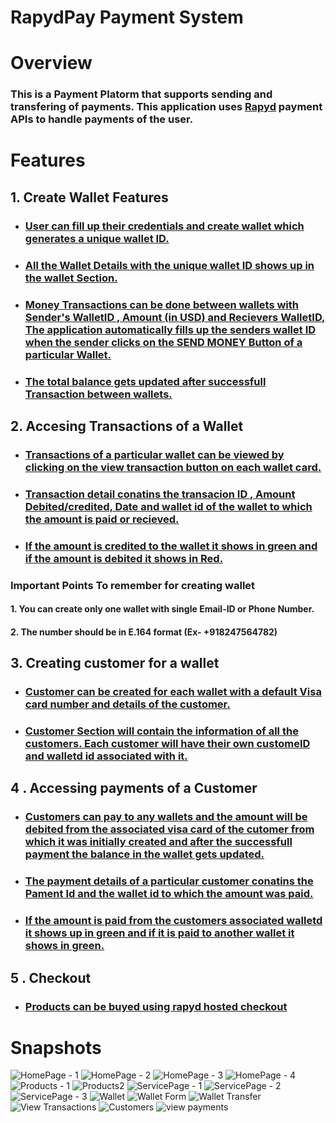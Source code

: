 # RapydPay Payment System

# Overview

### This is a Payment Platorm that supports sending and transfering of payments. This application uses [Rapyd](https://www.rapyd.net/) payment APIs to handle payments of the user.

# Features 
## 1. Create Wallet Features
* ### [User can fill up their credentials and create wallet which generates a unique wallet ID.](https://www.linkpicture.com/q/Wallet-Form.png)
* ### [All the Wallet Details with the unique wallet ID shows up in the wallet Section.](https://www.linkpicture.com/q/Wallet.png)
* ### [Money Transactions can be done between wallets with Sender's WalletID , Amount (in USD) and Recievers WalletID,  The application automatically fills up the senders wallet ID when the sender clicks on the SEND MONEY Button of a particular Wallet.](https://www.linkpicture.com/q/Wallet-Transfer_1.png)

* ### [The total balance gets updated after successfull Transaction between wallets.](https://www.linkpicture.com/q/View-Transactions.png)

## 2. Accesing Transactions of a Wallet

* ### [Transactions of a particular wallet can be viewed by clicking on the view transaction button on each wallet card.](https://www.linkpicture.com/q/View-Transactions.png)
* ### [Transaction detail conatins the transacion ID , Amount Debited/credited, Date and wallet id of the wallet to which the amount is paid or recieved.](https://www.linkpicture.com/q/View-Transactions.png)

* ### [If the amount is credited to the wallet it shows in green and if the amount is debited it shows in Red.](https://www.linkpicture.com/q/View-Transactions.png)

### Important Points To remember for creating wallet
#### 1. You can create only one wallet with single Email-ID or Phone Number.
#### 2. The number should be in E.164 format (Ex- +918247564782)

## 3. Creating customer for a wallet

* ### [Customer can be created for each wallet with a default Visa card number and details of the customer.](https://www.linkpicture.com/q/Create-Customer.png)

* ### [Customer Section will contain the information of all the customers. Each customer will have their own customeID and walletd id associated with it.](https://www.linkpicture.com/q/Customers.png)

## 4 . Accessing payments of a Customer 

* ### [Customers can pay to any wallets and the amount will be debited from the associated visa card of the cutomer from which it was initially created and after the successfull payment the balance in the wallet gets updated.](https://www.linkpicture.com/q/Payment-Form.png)

* ### [The payment details of a particular customer conatins the Pament Id and the wallet id to which the amount was paid.](https://www.linkpicture.com/q/view-payments_1.png)

* ### [If the amount is paid from the customers associated walletd it shows up in green and if it is paid to another wallet it shows in green.](https://www.linkpicture.com/q/view-payments_1.png)

## 5 . Checkout
* ### [Products can be buyed using rapyd hosted checkout ](https://www.linkpicture.com/q/Products2.png)

# Snapshots
![HomePage - 1](https://user-images.githubusercontent.com/67522406/122408947-60c25e80-cfa0-11eb-8a91-bbdec9122e13.png)
![HomePage - 2](https://user-images.githubusercontent.com/67522406/122408962-6455e580-cfa0-11eb-94f9-7c7e62f806d7.png)
![HomePage - 3](https://user-images.githubusercontent.com/67522406/122408983-67e96c80-cfa0-11eb-95d4-b99ce6f91d5d.png)
![HomePage - 4](https://user-images.githubusercontent.com/67522406/122408996-6a4bc680-cfa0-11eb-87b5-e69251100ea7.png)
![Products - 1](https://user-images.githubusercontent.com/67522406/122409019-70da3e00-cfa0-11eb-9382-4c808f49158e.png)
![Products2](https://user-images.githubusercontent.com/67522406/122409032-733c9800-cfa0-11eb-8a28-0d9e7810b16b.png)
![ServicePage - 1](https://user-images.githubusercontent.com/67522406/122409042-759ef200-cfa0-11eb-86cb-163b8602f6a7.png)
![ServicePage - 2](https://user-images.githubusercontent.com/67522406/122409065-7899e280-cfa0-11eb-8b98-7c0daef79d6f.png)
![ServicePage - 3](https://user-images.githubusercontent.com/67522406/122409086-7b94d300-cfa0-11eb-8778-ee687b50ae97.png)
![Wallet](https://user-images.githubusercontent.com/67522406/122463538-54a3c480-cfd3-11eb-94b1-4d6c4afc915b.png)
![Wallet Form](https://user-images.githubusercontent.com/67522406/122409112-82bbe100-cfa0-11eb-9008-1b75e247d6fb.png)
![Wallet Transfer](https://user-images.githubusercontent.com/67522406/122409134-864f6800-cfa0-11eb-84c2-e17faf239077.png)
![View Transactions](https://user-images.githubusercontent.com/67522406/122463739-9af92380-cfd3-11eb-8232-2e90870a9c14.png)
![Customers](https://user-images.githubusercontent.com/67522406/122409218-96ffde00-cfa0-11eb-8354-2f1ae762e90d.png)
![view payments](https://user-images.githubusercontent.com/67522406/122466831-6be4b100-cfd7-11eb-8bd6-4289cf6bd4d2.png)
